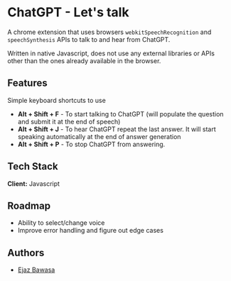 
# ChatGPT - Let's talk

A chrome extension that uses browsers `webkitSpeechRecognition` and `speechSynthesis` APIs to talk to and hear from ChatGPT.

Written in native Javascript, does not use any external libraries or APIs other than the ones already available in the browser.




## Features

Simple keyboard shortcuts to use

- **Alt + Shift + F** - To start talking to ChatGPT (will populate the question and submit it at the end of speech)
- **Alt + Shift + J** - To hear ChatGPT repeat the last answer. It will start speaking automatically at the end of answer generation
- **Alt + Shift + P** - To stop ChatGPT from answering.


## Tech Stack

**Client:** Javascript



## Roadmap

- Ability to select/change voice
- Improve error handling and figure out edge cases



## Authors

- [Ejaz Bawasa](https://zaje.me/)

